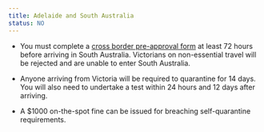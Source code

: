 ```yaml
---
title: Adelaide and South Australia
status: NO
---
```


- You must complete a [cross border pre-approval form][form] at least 72 hours
  before arriving in South Australia. Victorians on non-essential travel will be
  rejected and are unable to enter South Australia.

- Anyone arriving from Victoria will be required to quarantine for 14 days. You
  will also need to undertake a test within 24 hours and 12 days after arriving.

- A $1000 on-the-spot fine can be issued for breaching self-quarantine
  requirements.

[form]:
  https://www.police.sa.gov.au/online-services/cross-border-travel-application
[restrictions]:
  https://www.covid-19.sa.gov.au/restrictions-and-responsibilities/travel-restrictions
